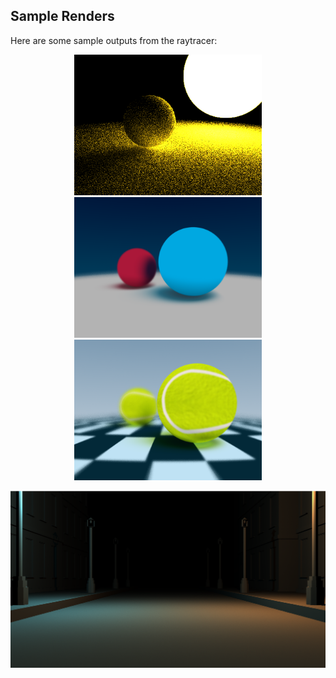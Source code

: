 ## Sample Renders

Here are some sample outputs from the raytracer:

<p align="center">
  <img src="renders/1.png" alt="Render 1" width="300"/>
  <img src="renders/2.png" alt="Render 2" width="300"/>
  <img src="renders/3.png" alt="Render 3" width="300"/>
</p>

<p align="center">
  <img src="renders/4.png" alt="Render 4" width="800"/>
</p>
